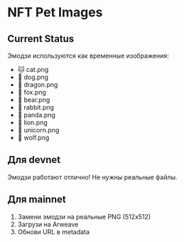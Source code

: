 # NFT Pet Images

## Current Status
Эмодзи используются как временные изображения:
- 🐱 cat.png
- 🐶 dog.png  
- 🐉 dragon.png
- 🦊 fox.png
- 🐻 bear.png
- 🐰 rabbit.png
- 🐼 panda.png
- 🦁 lion.png
- 🦄 unicorn.png
- 🐺 wolf.png

## Для devnet
Эмодзи работают отлично! Не нужны реальные файлы.

## Для mainnet
1. Замени эмодзи на реальные PNG (512x512)
2. Загрузи на Arweave
3. Обнови URL в metadata


